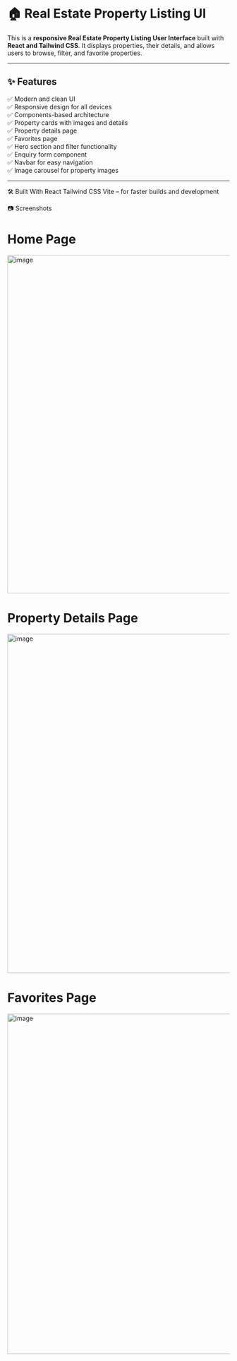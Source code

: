 # 🏠 Real Estate Property Listing UI

This is a **responsive Real Estate Property Listing User Interface** built with **React and Tailwind CSS**. It displays properties, their details, and allows users to browse, filter, and favorite properties.

---

## ✨ **Features**

✅ Modern and clean UI  
✅ Responsive design for all devices  
✅ Components-based architecture  
✅ Property cards with images and details  
✅ Property details page  
✅ Favorites page  
✅ Hero section and filter functionality  
✅ Enquiry form component  
✅ Navbar for easy navigation  
✅ Image carousel for property images

---

🛠️ Built With
React
Tailwind CSS
Vite – for faster builds and development

📷 Screenshots
# Home Page
<img width="1423" height="767" alt="image" src="https://github.com/user-attachments/assets/d4a53c90-5455-4143-8912-67cce6a32f20" />

# Property Details Page
<img width="1427" height="769" alt="image" src="https://github.com/user-attachments/assets/a266f382-1abd-44ae-a066-e52455a2a176" />

# Favorites Page
<img width="1440" height="772" alt="image" src="https://github.com/user-attachments/assets/6fcf3df2-984c-40f2-94bd-f6162ab0b8af" />


